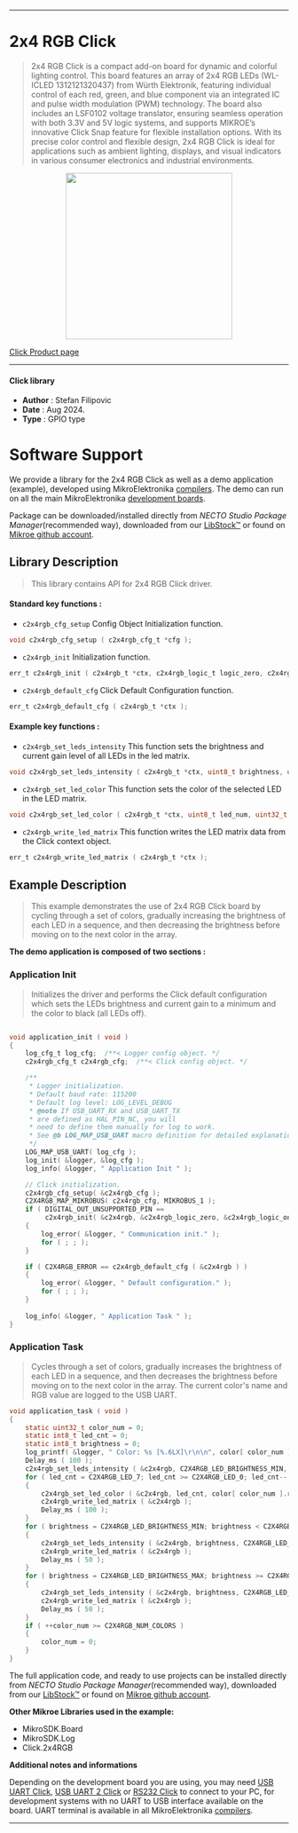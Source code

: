 
---
# 2x4 RGB Click

> 2x4 RGB Click is a compact add-on board for dynamic and colorful lighting control. This board features an array of 2x4 RGB LEDs (WL-ICLED 1312121320437) from Würth Elektronik, featuring individual control of each red, green, and blue component via an integrated IC and pulse width modulation (PWM) technology. The board also includes an LSF0102 voltage translator, ensuring seamless operation with both 3.3V and 5V logic systems, and supports MIKROE’s innovative Click Snap feature for flexible installation options. With its precise color control and flexible design, 2x4 RGB Click is ideal for applications such as ambient lighting, displays, and visual indicators in various consumer electronics and industrial environments.

<p align="center">
  <img src="https://download.mikroe.com/images/click_for_ide/2x4rgb_click.png" height=300px>
</p>

[Click Product page](https://www.mikroe.com/2x4-rgb-click)

---


#### Click library

- **Author**        : Stefan Filipovic
- **Date**          : Aug 2024.
- **Type**          : GPIO type


# Software Support

We provide a library for the 2x4 RGB Click
as well as a demo application (example), developed using MikroElektronika
[compilers](https://www.mikroe.com/necto-studio).
The demo can run on all the main MikroElektronika [development boards](https://www.mikroe.com/development-boards).

Package can be downloaded/installed directly from *NECTO Studio Package Manager*(recommended way), downloaded from our [LibStock&trade;](https://libstock.mikroe.com) or found on [Mikroe github account](https://github.com/MikroElektronika/mikrosdk_click_v2/tree/master/clicks).

## Library Description

> This library contains API for 2x4 RGB Click driver.

#### Standard key functions :

- `c2x4rgb_cfg_setup` Config Object Initialization function.
```c
void c2x4rgb_cfg_setup ( c2x4rgb_cfg_t *cfg );
```

- `c2x4rgb_init` Initialization function.
```c
err_t c2x4rgb_init ( c2x4rgb_t *ctx, c2x4rgb_logic_t logic_zero, c2x4rgb_logic_t logic_one, c2x4rgb_cfg_t *cfg );
```

- `c2x4rgb_default_cfg` Click Default Configuration function.
```c
err_t c2x4rgb_default_cfg ( c2x4rgb_t *ctx );
```

#### Example key functions :

- `c2x4rgb_set_leds_intensity` This function sets the brightness and current gain level of all LEDs in the led matrix.
```c
void c2x4rgb_set_leds_intensity ( c2x4rgb_t *ctx, uint8_t brightness, uint8_t gain );
```

- `c2x4rgb_set_led_color` This function sets the color of the selected LED in the LED matrix.
```c
void c2x4rgb_set_led_color ( c2x4rgb_t *ctx, uint8_t led_num, uint32_t rgb );
```

- `c2x4rgb_write_led_matrix` This function writes the LED matrix data from the Click context object.
```c
err_t c2x4rgb_write_led_matrix ( c2x4rgb_t *ctx );
```

## Example Description

> This example demonstrates the use of 2x4 RGB Click board by cycling through
a set of colors, gradually increasing the brightness of each LED in a sequence,
and then decreasing the brightness before moving on to the next color in the array.

**The demo application is composed of two sections :**

### Application Init

> Initializes the driver and performs the Click default configuration which sets
the LEDs brightness and current gain to a minimum and the color to black (all LEDs off).

```c

void application_init ( void )
{
    log_cfg_t log_cfg;  /**< Logger config object. */
    c2x4rgb_cfg_t c2x4rgb_cfg;  /**< Click config object. */

    /** 
     * Logger initialization.
     * Default baud rate: 115200
     * Default log level: LOG_LEVEL_DEBUG
     * @note If USB_UART_RX and USB_UART_TX 
     * are defined as HAL_PIN_NC, you will 
     * need to define them manually for log to work. 
     * See @b LOG_MAP_USB_UART macro definition for detailed explanation.
     */
    LOG_MAP_USB_UART( log_cfg );
    log_init( &logger, &log_cfg );
    log_info( &logger, " Application Init " );

    // Click initialization.
    c2x4rgb_cfg_setup( &c2x4rgb_cfg );
    C2X4RGB_MAP_MIKROBUS( c2x4rgb_cfg, MIKROBUS_1 );
    if ( DIGITAL_OUT_UNSUPPORTED_PIN == 
         c2x4rgb_init( &c2x4rgb, &c2x4rgb_logic_zero, &c2x4rgb_logic_one, &c2x4rgb_cfg ) ) 
    {
        log_error( &logger, " Communication init." );
        for ( ; ; );
    }

    if ( C2X4RGB_ERROR == c2x4rgb_default_cfg ( &c2x4rgb ) )
    {
        log_error( &logger, " Default configuration." );
        for ( ; ; );
    }
    
    log_info( &logger, " Application Task " );
}

```

### Application Task

> Cycles through a set of colors, gradually increases the brightness of each LED
in a sequence, and then decreases the brightness before moving on to the next
color in the array. The current color's name and RGB value are logged to the USB UART.

```c
void application_task ( void )
{
    static uint32_t color_num = 0;
    static int8_t led_cnt = 0;
    static int8_t brightness = 0;
    log_printf( &logger, " Color: %s [%.6LX]\r\n\n", color[ color_num ].name, color[ color_num ].rgb );
    Delay_ms ( 100 );
    c2x4rgb_set_leds_intensity ( &c2x4rgb, C2X4RGB_LED_BRIGHTNESS_MIN, C2X4RGB_LED_CURRENT_GAIN_DEFAULT );
    for ( led_cnt = C2X4RGB_LED_7; led_cnt >= C2X4RGB_LED_0; led_cnt-- )
    {
        c2x4rgb_set_led_color ( &c2x4rgb, led_cnt, color[ color_num ].rgb );
        c2x4rgb_write_led_matrix ( &c2x4rgb );
        Delay_ms ( 100 );
    }
    for ( brightness = C2X4RGB_LED_BRIGHTNESS_MIN; brightness < C2X4RGB_LED_BRIGHTNESS_MAX; brightness++ )
    {
        c2x4rgb_set_leds_intensity ( &c2x4rgb, brightness, C2X4RGB_LED_CURRENT_GAIN_DEFAULT );
        c2x4rgb_write_led_matrix ( &c2x4rgb );
        Delay_ms ( 50 );
    }
    for ( brightness = C2X4RGB_LED_BRIGHTNESS_MAX; brightness >= C2X4RGB_LED_BRIGHTNESS_MIN; brightness-- )
    {
        c2x4rgb_set_leds_intensity ( &c2x4rgb, brightness, C2X4RGB_LED_CURRENT_GAIN_DEFAULT );
        c2x4rgb_write_led_matrix ( &c2x4rgb );
        Delay_ms ( 50 );
    }
    if ( ++color_num >= C2X4RGB_NUM_COLORS )
    {
        color_num = 0;
    }
}
```

The full application code, and ready to use projects can be installed directly from *NECTO Studio Package Manager*(recommended way), downloaded from our [LibStock&trade;](https://libstock.mikroe.com) or found on [Mikroe github account](https://github.com/MikroElektronika/mikrosdk_click_v2/tree/master/clicks).

**Other Mikroe Libraries used in the example:**

- MikroSDK.Board
- MikroSDK.Log
- Click.2x4RGB

**Additional notes and informations**

Depending on the development board you are using, you may need
[USB UART Click](https://www.mikroe.com/usb-uart-click),
[USB UART 2 Click](https://www.mikroe.com/usb-uart-2-click) or
[RS232 Click](https://www.mikroe.com/rs232-click) to connect to your PC, for
development systems with no UART to USB interface available on the board. UART
terminal is available in all MikroElektronika
[compilers](https://shop.mikroe.com/compilers).

---
